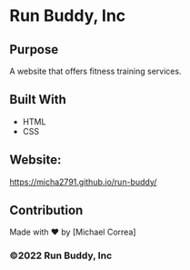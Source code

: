# Run Buddy, Inc

## Purpose
A website that offers fitness training services.

## Built With
* HTML
* CSS

## Website:
https://micha2791.github.io/run-buddy/


## Contribution
Made with ❤️ by [Michael Correa]

### ©️2022 Run Buddy, Inc 
